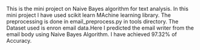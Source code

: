 This is the mini project on Naive Bayes algorithm for text analysis.
In this mini project I have used scikit learn MAchine learning library.
The preprocessing is done in email_preprocess.py in tools directory.
The Dataset used is enron email data.Here I predicted the email writer 
from the email body using Naive Bayes Algorithm.
I have achieved 97.32% of Accuracy.
